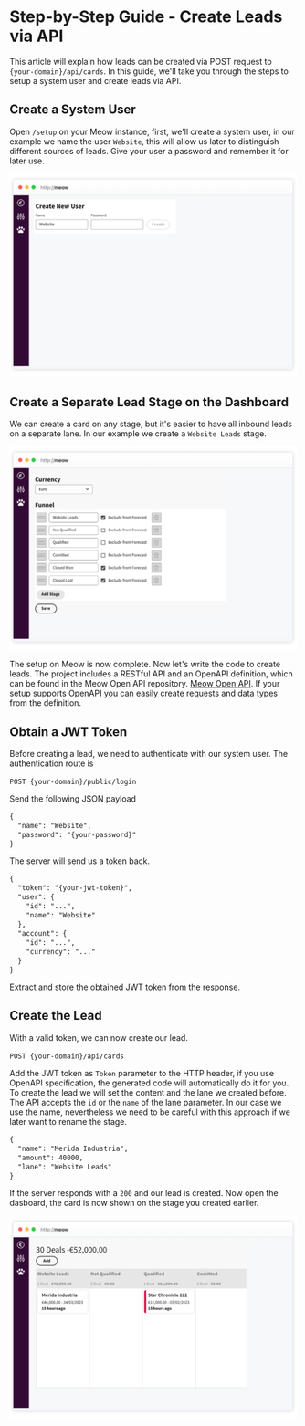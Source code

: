 # Step-by-Step Guide - Create Leads via API

This article will explain how leads can be created via POST request to `{your-domain}/api/cards`. In this guide, we'll take you through the steps to setup a system user and create leads via API.

## Create a System User

Open `/setup` on your Meow instance, first, we'll create a system user, in our example we name the user `Website`, this will allow us later to distinguish different sources of leads. Give your user a password and remember it for later use.

<img src="create-user.png" alt="Meow - Create User" width="800">

## Create a Separate Lead Stage on the Dashboard

We can create a card on any stage, but it's easier to have all inbound leads on a separate lane. In our example we create a `Website Leads` stage.

<img src="create-leads-funnel.png" alt="Meow - Create Lead Stage" width="800">

The setup on Meow is now complete. Now let's write the code to create leads. The project includes a RESTful API and an OpenAPI definition, which can be found in the Meow Open API repository. [Meow Open API](https://github.com/nash-md/meow/blob/main/meow-api.yml). If your setup supports OpenAPI you can easily create requests and data types from the definition.

## Obtain a JWT Token

Before creating a lead, we need to authenticate with our system user. The authentication route is

`POST {your-domain}/public/login`

Send the following JSON payload

```
{
  "name": "Website",
  "password": "{your-password}"
}
```

The server will send us a token back.

```
{
  "token": "{your-jwt-token}",
  "user": {
    "id": "...",
    "name": "Website"
  },
  "account": {
    "id": "...",
    "currency": "..."
  }
}
```

Extract and store the obtained JWT token from the response.

## Create the Lead

With a valid token, we can now create our lead.

`POST {your-domain}/api/cards`

Add the JWT token as `Token` parameter to the HTTP header, if you use OpenAPI specification, the generated code will automatically do it for you.
To create the lead we will set the content and the lane we created before. The API accepts the `id` or the `name` of the lane parameter. In our case we use the name, nevertheless we need to be careful with this approach if we later want to rename the stage.

```
{
  "name": "Merida Industria",
  "amount": 40000,
  "lane": "Website Leads"
}
```

If the server responds with a `200` and our lead is created. Now open the dasboard, the card is now shown on the stage you created earlier.

<img src="create-leads-card.png" alt="Meow - Create Lead Card" width="800">
